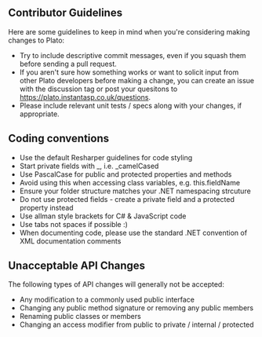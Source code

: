 Contributor Guidelines
--------------

Here are some guidelines to keep in mind when you're considering making changes to Plato:

- Try to include descriptive commit messages, even if you squash them before sending a pull request.
- If you aren't sure how something works or want to solicit input from other Plato developers before making a change, you can create an issue with the discussion tag or post your quesitons to https://plato.instantasp.co.uk/questions.
- Please include relevant unit tests / specs along with your changes, if appropriate.

## Coding conventions

- Use the default Resharper guidelines for code styling
- Start private fields with _, i.e. _camelCased
- Use PascalCase for public and protected properties and methods
- Avoid using this when accessing class variables, e.g. this.fieldName
- Ensure your folder structure matches your .NET namespacing strcuture
- Do not use protected fields - create a private field and a protected property instead
- Use allman style brackets for C# & JavaScript code
- Use tabs not spaces if possible :)
- When documenting code, please use the standard .NET convention of XML documentation comments

## Unacceptable API Changes

The following types of API changes will generally not be accepted:

- Any modification to a commonly used public interface
- Changing any public method signature or removing any public members
- Renaming public classes or members
- Changing an access modifier from public to private / internal / protected
